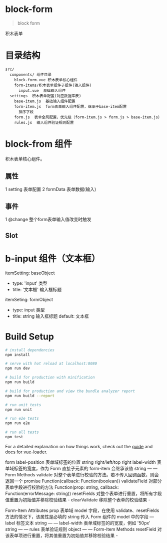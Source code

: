 # block-form

> block form

积木表单


# 目录结构

```
src/
  components/ 组件目录
    block-form.vue 积木表单核心组件
    form-items/积木表单组件子组件(输入组件)
      input.vue  基础输入组件
  settings  积木表单配置(对应数据库表)
    base-item.js  基础输入组件配置
    form-item.js  form表单输入组件配置，继承于base-item配置
      排序字段
    form.js  表单全局配置，优先级（form-item.js > form.js > base-item.js）
    rules.js  输入组件验证规则配置

```

# block-from 组件

积木表单核心组件。

## 属性

1 setting 表单配置
2 formData 表单数据(输入)

## 事件

1 @change 整个form表单输入值改变时触发

## Slot

# b-input 组件（文本框）

itemSetting: baseObject

+ type: 'input'  类型
+ title: '文本框'  输入框标题

itemSeting: formObject

+ type: input  类型
+ title: string  输入框标题  default: 文本框

# Build Setup

``` bash
# install dependencies
npm install

# serve with hot reload at localhost:8080
npm run dev

# build for production with minification
npm run build

# build for production and view the bundle analyzer report
npm run build --report

# run unit tests
npm run unit

# run e2e tests
npm run e2e

# run all tests
npm test
```

For a detailed explanation on how things work, check out the [guide](http://vuejs-templates.github.io/webpack/) and [docs for vue-loader](http://vuejs.github.io/vue-loader).


form
label-position 表单域标签的位置	string	right/left/top	right
label-width 表单域标签的宽度，作为 Form 直接子元素的 form-item 会继承该值	string	—	—
Form Methods
validate	对整个表单进行校验的方法。若不传入回调函数，则会返回一个 promise	Function(callback: Function(boolean))
validateField	对部分表单字段进行校验的方法	Function(prop: string, callback: Function(errorMessage: string))
resetFields	对整个表单进行重置，将所有字段值重置为初始值并移除校验结果	-
clearValidate	移除整个表单的校验结果	-

Form-Item Attributes
prop	表单域 model 字段，在使用 validate、resetFields 方法的情况下，该属性是必填的	string	传入 Form 组件的 model 中的字段	—
label	标签文本	string	—	—
label-width	表单域标签的的宽度，例如 '50px'	string	—	—
rules	表单验证规则	object	—	—
Form-Item Methods
resetField	对该表单项进行重置，将其值重置为初始值并移除校验结果	-
